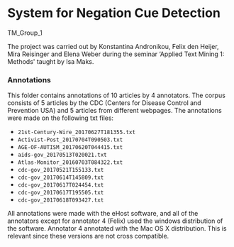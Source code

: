# System for Negation Cue Detection
TM_Group_1

The project was carried out by Konstantina Andronikou, Felix den Heijer, Mira Reisinger and Elena Weber during the seminar ‘Applied Text Mining 1: Methods' taught by Isa Maks.

### Annotations
This folder contains annotations of 10 articles by 4 annotators. The corpus consists of 5 articles by the CDC (Centers for Disease Control and Prevention USA) and 5 articles from different webpages. The annotations were made on the following txt files:

* `21st-Century-Wire_20170627T181355.txt`
* `Activist-Post_20170704T090503.txt`
* `AGE-OF-AUTISM_20170620T044415.txt`
* `aids-gov_20170513T020021.txt`
* `Atlas-Monitor_20160703T084322.txt`
* `cdc-gov_20170521T155133.txt`
* `cdc-gov_20170614T145809.txt`
* `cdc-gov_20170617T024454.txt`
* `cdc-gov_20170617T195505.txt`
* `cdc-gov_20170618T093427.txt`

All annotations were made with the eHost software, and all of the annotators except for annotator 4 (Felix) used the windows distribution of the software. Annotator 4 annotated with the Mac OS X distribution. This is relevant since these versions are not cross compatible.
